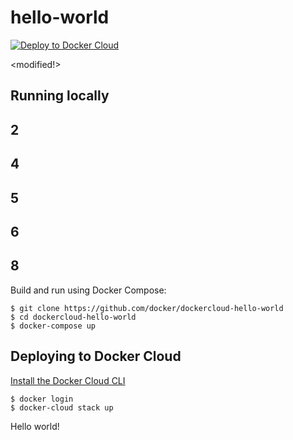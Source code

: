 hello-world
===========

[![Deploy to Docker Cloud](https://files.cloud.docker.com/images/deploy-to-dockercloud.svg)](https://cloud.docker.com/stack/deploy/)

<modified!>

## Running locally
## 2
## 4
## 5 
## 6
## 8

Build and run using Docker Compose:

	$ git clone https://github.com/docker/dockercloud-hello-world
	$ cd dockercloud-hello-world
	$ docker-compose up


## Deploying to Docker Cloud

[Install the Docker Cloud CLI](https://docs.docker.com/docker-cloud/tutorials/installing-cli/)

	$ docker login
	$ docker-cloud stack up

Hello world!
